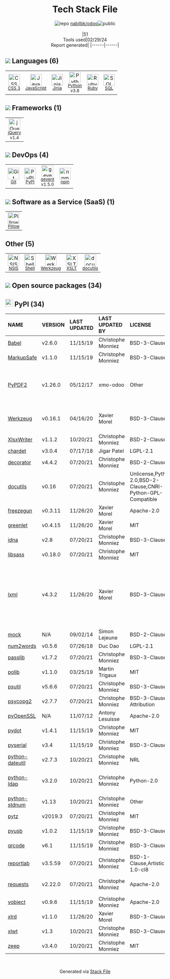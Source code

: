 <!--
&lt;--- Readme.md Snippet without images Start ---&gt;
## Tech Stack
nabilbk/odoo is built on the following main stack:

- [JavaScript](https://developer.mozilla.org/en-US/docs/Web/JavaScript) – Languages
- [Jinja](https://palletsprojects.com/p/jinja/) – Templating Languages & Extensions
- [Python](https://www.python.org) – Languages
- [Ruby](https://www.ruby-lang.org) – Languages
- [SQL](https://en.wikipedia.org/wiki/SQL) – Languages
- [jQuery](http://jquery.com/) – Javascript UI Libraries
- [gevent](http://gevent.org) – Web Servers
- [Pillow](https://python-pillow.github.io/) – Image Processing and Management
- [Shell](https://en.wikipedia.org/wiki/Shell_script) – Shells

Full tech stack [here](/techstack.md)

&lt;--- Readme.md Snippet without images End ---&gt;

&lt;--- Readme.md Snippet with images Start ---&gt;
## Tech Stack
nabilbk/odoo is built on the following main stack:

- <img width='25' height='25' src='https://img.stackshare.io/service/1209/javascript.jpeg' alt='JavaScript'/> [JavaScript](https://developer.mozilla.org/en-US/docs/Web/JavaScript) – Languages
- <img width='25' height='25' src='https://img.stackshare.io/service/2303/New_Project__20_.png' alt='Jinja'/> [Jinja](https://palletsprojects.com/p/jinja/) – Templating Languages & Extensions
- <img width='25' height='25' src='https://img.stackshare.io/service/993/pUBY5pVj.png' alt='Python'/> [Python](https://www.python.org) – Languages
- <img width='25' height='25' src='https://img.stackshare.io/service/989/ruby.png' alt='Ruby'/> [Ruby](https://www.ruby-lang.org) – Languages
- <img width='25' height='25' src='https://img.stackshare.io/service/2271/default_068d33483bba6b81ee13fbd4dc7aab9780896a54.png' alt='SQL'/> [SQL](https://en.wikipedia.org/wiki/SQL) – Languages
- <img width='25' height='25' src='https://img.stackshare.io/service/1021/lxEKmMnB_400x400.jpg' alt='jQuery'/> [jQuery](http://jquery.com/) – Javascript UI Libraries
- <img width='25' height='25' src='https://img.stackshare.io/service/1772/s9Bm2Iyx_400x400.jpg' alt='gevent'/> [gevent](http://gevent.org) – Web Servers
- <img width='25' height='25' src='https://img.stackshare.io/service/2375/default_1f67b0ca7416a9f52beb655f90b5602d5ef74b75.jpg' alt='Pillow'/> [Pillow](https://python-pillow.github.io/) – Image Processing and Management
- <img width='25' height='25' src='https://img.stackshare.io/service/4631/default_c2062d40130562bdc836c13dbca02d318205a962.png' alt='Shell'/> [Shell](https://en.wikipedia.org/wiki/Shell_script) – Shells

Full tech stack [here](/techstack.md)

&lt;--- Readme.md Snippet with images End ---&gt;
-->
<div align="center">

# Tech Stack File
![](https://img.stackshare.io/repo.svg "repo") [nabilbk/odoo](https://github.com/nabilbk/odoo)![](https://img.stackshare.io/public_badge.svg "public")
<br/><br/>
|51<br/>Tools used|02/29/24 <br/>Report generated|
|------|------|
</div>

## <img src='https://img.stackshare.io/languages.svg'/> Languages (6)
<table><tr>
  <td align='center'>
  <img width='36' height='36' src='https://img.stackshare.io/service/6727/css.png' alt='CSS 3'>
  <br>
  <sub><a href="https://developer.mozilla.org/en-US/docs/Web/CSS/CSS3">CSS 3</a></sub>
  <br>
  <sub></sub>
</td>

<td align='center'>
  <img width='36' height='36' src='https://img.stackshare.io/service/1209/javascript.jpeg' alt='JavaScript'>
  <br>
  <sub><a href="https://developer.mozilla.org/en-US/docs/Web/JavaScript">JavaScript</a></sub>
  <br>
  <sub></sub>
</td>

<td align='center'>
  <img width='36' height='36' src='https://img.stackshare.io/service/2303/New_Project__20_.png' alt='Jinja'>
  <br>
  <sub><a href="https://palletsprojects.com/p/jinja/">Jinja</a></sub>
  <br>
  <sub></sub>
</td>

<td align='center'>
  <img width='36' height='36' src='https://img.stackshare.io/service/993/pUBY5pVj.png' alt='Python'>
  <br>
  <sub><a href="https://www.python.org">Python</a></sub>
  <br>
  <sub>v3.8</sub>
</td>

<td align='center'>
  <img width='36' height='36' src='https://img.stackshare.io/service/989/ruby.png' alt='Ruby'>
  <br>
  <sub><a href="https://www.ruby-lang.org">Ruby</a></sub>
  <br>
  <sub></sub>
</td>

<td align='center'>
  <img width='36' height='36' src='https://img.stackshare.io/service/2271/default_068d33483bba6b81ee13fbd4dc7aab9780896a54.png' alt='SQL'>
  <br>
  <sub><a href="https://en.wikipedia.org/wiki/SQL">SQL</a></sub>
  <br>
  <sub></sub>
</td>

</tr>
</table>

## <img src='https://img.stackshare.io/frameworks.svg'/> Frameworks (1)
<table><tr>
  <td align='center'>
  <img width='36' height='36' src='https://img.stackshare.io/service/1021/lxEKmMnB_400x400.jpg' alt='jQuery'>
  <br>
  <sub><a href="http://jquery.com/">jQuery</a></sub>
  <br>
  <sub>v1.4</sub>
</td>

</tr>
</table>

## <img src='https://img.stackshare.io/devops.svg'/> DevOps (4)
<table><tr>
  <td align='center'>
  <img width='36' height='36' src='https://img.stackshare.io/service/1046/git.png' alt='Git'>
  <br>
  <sub><a href="http://git-scm.com/">Git</a></sub>
  <br>
  <sub></sub>
</td>

<td align='center'>
  <img width='36' height='36' src='https://img.stackshare.io/service/12572/-RIWgodF_400x400.jpg' alt='PyPI'>
  <br>
  <sub><a href="https://pypi.org/">PyPI</a></sub>
  <br>
  <sub></sub>
</td>

<td align='center'>
  <img width='36' height='36' src='https://img.stackshare.io/service/1772/s9Bm2Iyx_400x400.jpg' alt='gevent'>
  <br>
  <sub><a href="http://gevent.org">gevent</a></sub>
  <br>
  <sub>v1.5.0</sub>
</td>

<td align='center'>
  <img width='36' height='36' src='https://img.stackshare.io/service/1120/lejvzrnlpb308aftn31u.png' alt='npm'>
  <br>
  <sub><a href="https://www.npmjs.com/">npm</a></sub>
  <br>
  <sub></sub>
</td>

</tr>
</table>

## <img src='https://img.stackshare.io/saas.svg'/> Software as a Service (SaaS) (1)
<table><tr>
  <td align='center'>
  <img width='36' height='36' src='https://img.stackshare.io/service/2375/default_1f67b0ca7416a9f52beb655f90b5602d5ef74b75.jpg' alt='Pillow'>
  <br>
  <sub><a href="https://python-pillow.github.io/">Pillow</a></sub>
  <br>
  <sub></sub>
</td>

</tr>
</table>

## Other (5)
<table><tr>
  <td align='center'>
  <img width='36' height='36' src='https://img.stackshare.io/service/4728/Box.gif' alt='NSIS'>
  <br>
  <sub><a href="http://nsis.sourceforge.net/">NSIS</a></sub>
  <br>
  <sub></sub>
</td>

<td align='center'>
  <img width='36' height='36' src='https://img.stackshare.io/service/4631/default_c2062d40130562bdc836c13dbca02d318205a962.png' alt='Shell'>
  <br>
  <sub><a href="https://en.wikipedia.org/wiki/Shell_script">Shell</a></sub>
  <br>
  <sub></sub>
</td>

<td align='center'>
  <img width='36' height='36' src='https://img.stackshare.io/service/11076/iwoLyNPI_normal.jpg' alt='Werkzeug'>
  <br>
  <sub><a href="https://palletsprojects.com/p/werkzeug/">Werkzeug</a></sub>
  <br>
  <sub></sub>
</td>

<td align='center'>
  <img width='36' height='36' src='https://img.stackshare.io/service/4253/nZXfdUQq_normal.jpg' alt='XSLT'>
  <br>
  <sub><a href="https://en.wikipedia.org/wiki/XSLT">XSLT</a></sub>
  <br>
  <sub></sub>
</td>

<td align='center'>
  <img width='36' height='36' src='https://img.stackshare.io/service/8480/LI68uG-2_normal.jpg' alt='docutils'>
  <br>
  <sub><a href="http://docutils.sourceforge.net/">docutils</a></sub>
  <br>
  <sub></sub>
</td>

</tr>
</table>


## <img src='https://img.stackshare.io/group.svg' /> Open source packages (34)</h2>

## <img width='24' height='24' src='https://img.stackshare.io/service/12572/-RIWgodF_400x400.jpg'/> PyPI (34)

|NAME|VERSION|LAST UPDATED|LAST UPDATED BY|LICENSE|VULNERABILITIES|
|:------|:------|:------|:------|:------|:------|
|[Babel](https://pypi.org/project/Babel)|v2.6.0|11/15/19|Christophe Monniez |BSD-3-Clause|N/A|
|[MarkupSafe](https://pypi.org/project/MarkupSafe)|v1.1.0|11/15/19|Christophe Monniez |BSD-3-Clause|N/A|
|[PyPDF2](https://pypi.org/project/PyPDF2)|v1.26.0|05/12/17|xmo-odoo |Other|[CVE-2023-36810](https://github.com/advisories/GHSA-jrm6-h9cq-8gqw) (Moderate)<br/>[CVE-2022-24859](https://github.com/advisories/GHSA-xcjx-m2pj-8g79) (Moderate)|
|[Werkzeug](https://pypi.org/project/Werkzeug)|v0.16.1|04/16/20|Xavier Morel |BSD-3-Clause|[CVE-2023-25577](https://github.com/advisories/GHSA-xg9f-g7g7-2323) (High)<br/>[CVE-2023-23934](https://github.com/advisories/GHSA-px8h-6qxv-m22q) (Low)|
|[XlsxWriter](https://pypi.org/project/XlsxWriter)|v1.1.2|10/20/21|Christophe Monniez |BSD-2-Clause|N/A|
|[chardet](https://pypi.org/project/chardet)|v3.0.4|07/17/18|Jigar Patel |LGPL-2.1|N/A|
|[decorator](https://pypi.org/project/decorator)|v4.4.2|07/20/21|Christophe Monniez |BSD-2-Clause|N/A|
|[docutils](https://pypi.org/project/docutils)|v0.16|07/20/21|Christophe Monniez |Unlicense,Python-2.0,BSD-2-Clause,CNRI-Python-GPL-Compatible|N/A|
|[freezegun](https://pypi.org/project/freezegun)|v0.3.11|11/26/20|Xavier Morel |Apache-2.0|N/A|
|[greenlet](https://pypi.org/project/greenlet)|v0.4.15|11/26/20|Xavier Morel |MIT|N/A|
|[idna](https://pypi.org/project/idna)|v2.8|07/20/21|Christophe Monniez |BSD-3-Clause|N/A|
|[libsass](https://pypi.org/project/libsass)|v0.18.0|07/20/21|Christophe Monniez |MIT|N/A|
|[lxml](https://pypi.org/project/lxml)|v4.3.2|11/26/20|Xavier Morel |BSD-3-Clause|[CVE-2021-43818](https://github.com/advisories/GHSA-55x5-fj6c-h6m8) (High)<br/>[CVE-2020-27783](https://github.com/advisories/GHSA-pgww-xf46-h92r) (Moderate)<br/>[CVE-2022-2309](https://github.com/advisories/GHSA-wrxv-2j5q-m38w) (Moderate)<br/>[CVE-2021-28957](https://github.com/advisories/GHSA-jq4v-f5q6-mjqq) (Moderate)|
|[mock](https://pypi.org/project/mock)|N/A|09/02/14|Simon Lejeune |BSD-2-Clause|N/A|
|[num2words](https://pypi.org/project/num2words)|v0.5.6|07/26/18|Duc Dao |LGPL-2.1|N/A|
|[passlib](https://pypi.org/project/passlib)|v1.7.2|07/20/21|Christophe Monniez |BSD-3-Clause|N/A|
|[polib](https://pypi.org/project/polib)|v1.1.0|03/25/19|Martin Trigaux |MIT|N/A|
|[psutil](https://pypi.org/project/psutil)|v5.6.6|07/20/21|Christophe Monniez |BSD-3-Clause|N/A|
|[psycopg2](https://pypi.org/project/psycopg2)|v2.7.7|07/20/21|Christophe Monniez |BSD-3-Clause-Attribution|N/A|
|[pyOpenSSL](https://pypi.org/project/pyOpenSSL)|N/A|11/07/12|Antony Lesuisse |Apache-2.0|N/A|
|[pydot](https://pypi.org/project/pydot)|v1.4.1|11/15/19|Christophe Monniez |MIT|N/A|
|[pyserial](https://pypi.org/project/pyserial)|v3.4|11/15/19|Christophe Monniez |BSD-3-Clause|N/A|
|[python-dateutil](https://pypi.org/project/python-dateutil)|v2.7.3|10/20/21|Christophe Monniez |NRL|N/A|
|[python-ldap](https://pypi.org/project/python-ldap)|v3.2.0|10/20/21|Christophe Monniez |Python-2.0|[CVE-2021-46823](https://github.com/advisories/GHSA-qfr5-wjpw-q4c4) (Moderate)<br/>[](https://github.com/advisories/GHSA-r8wq-qrxc-hmcm) (Moderate)|
|[python-stdnum](https://pypi.org/project/python-stdnum)|v1.13|10/20/21|Christophe Monniez |Other|N/A|
|[pytz](https://pypi.org/project/pytz)|v2019.3|07/20/21|Christophe Monniez |MIT|N/A|
|[pyusb](https://pypi.org/project/pyusb)|v1.0.2|11/15/19|Christophe Monniez |BSD-3-Clause|N/A|
|[qrcode](https://pypi.org/project/qrcode)|v6.1|11/15/19|Christophe Monniez |BSD-3-Clause|N/A|
|[reportlab](https://pypi.org/project/reportlab)|v3.5.59|07/20/21|Christophe Monniez |BSD-1-Clause,Artistic-1.0-cl8|[CVE-2023-33733](https://github.com/advisories/GHSA-9q9m-c65c-37pq) (High)|
|[requests](https://pypi.org/project/requests)|v2.22.0|07/20/21|Christophe Monniez |Apache-2.0|[CVE-2023-32681](https://github.com/advisories/GHSA-j8r2-6x86-q33q) (Moderate)|
|[vobject](https://pypi.org/project/vobject)|v0.9.6|11/15/19|Christophe Monniez |Apache-2.0|N/A|
|[xlrd](https://pypi.org/project/xlrd)|v1.1.0|11/26/20|Xavier Morel |BSD-3-Clause|N/A|
|[xlwt](https://pypi.org/project/xlwt)|v1.3|10/20/21|Christophe Monniez |BSD-3-Clause|N/A|
|[zeep](https://pypi.org/project/zeep)|v3.4.0|10/20/21|Christophe Monniez |MIT|N/A|

<br/>
<div align='center'>

Generated via [Stack File](https://github.com/marketplace/stack-file)
